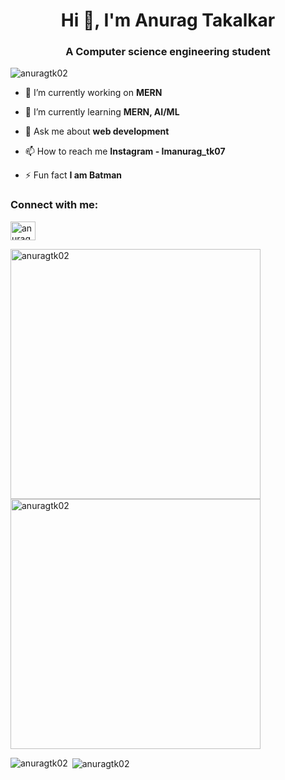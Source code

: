 <h1 align="center">Hi 👋, I'm Anurag Takalkar</h1>
<h3 align="center">A Computer science engineering student</h3>


<p align="left"> <img src="https://komarev.com/ghpvc/?username=anuragtk02&label=Profile%20views&color=0e75b6&style=flat" alt="anuragtk02" /> </p>

- 🔭 I’m currently working on **MERN**

- 🌱 I’m currently learning **MERN, AI/ML**

- 💬 Ask me about **web development**

- 📫 How to reach me **Instagram - Imanurag_tk07**

- ⚡ Fun fact **I am Batman**

<h3 align="left">Connect with me:</h3>
<p align="left">
<a href="https://linkedin.com/in/anurag-takalkar" target="blank"><img align="center" src="https://raw.githubusercontent.com/rahuldkjain/github-profile-readme-generator/master/src/images/icons/Social/linked-in-alt.svg" alt="anurag-takalkar" height="30" width="40" /></a>

</p>

<p>
  <img align="left" src="https://github-readme-stats.vercel.app/api/top-langs?username=anuragtk02&show_icons=true&locale=en&layout=compact" alt="anuragtk02" width="400" />
</p>

<p>
  <img align="center" src="https://github-readme-stats.vercel.app/api?username=anuragtk02&show_icons=true&locale=en" alt="anuragtk02" width="400" />
</p>




<p><img align="left" src="https://github-readme-stats.vercel.app/api/top-langs?username=anuragtk02&show_icons=true&locale=en&layout=compact" alt="anuragtk02" /></p>

<p>&nbsp;<img align="center" src="https://github-readme-stats.vercel.app/api?username=anuragtk02&show_icons=true&locale=en" alt="anuragtk02" /></p>
